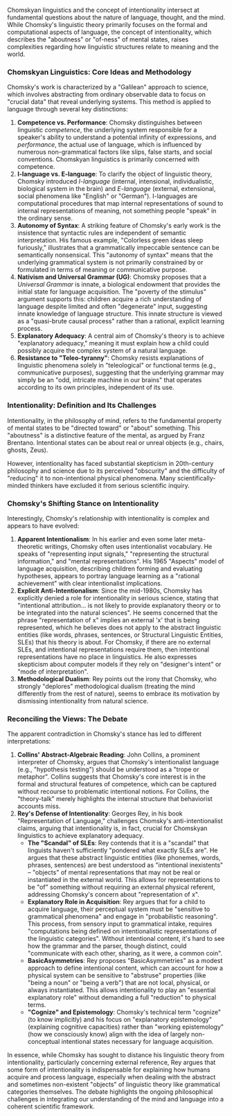 Chomskyan linguistics and the concept of intentionality intersect at fundamental questions about the nature of language, thought, and the mind. While Chomsky's linguistic theory primarily focuses on the formal and computational aspects of language, the concept of intentionality, which describes the "aboutness" or "of-ness" of mental states, raises complexities regarding how linguistic structures relate to meaning and the world.

### Chomskyan Linguistics: Core Ideas and Methodology

Chomsky's work is characterized by a "Galilean" approach to science, which involves abstracting from ordinary observable data to focus on "crucial data" that reveal underlying systems. This method is applied to language through several key distinctions:

1. **Competence vs. Performance**: Chomsky distinguishes between linguistic _competence_, the underlying system responsible for a speaker's ability to understand a potential infinity of expressions, and _performance_, the actual use of language, which is influenced by numerous non-grammatical factors like slips, false starts, and social conventions. Chomskyan linguistics is primarily concerned with competence.
2. **I-language vs. E-language**: To clarify the object of linguistic theory, Chomsky introduced _I-language_ (internal, intensional, individualistic, biological system in the brain) and _E-language_ (external, extensional, social phenomena like "English" or "German"). I-languages are computational procedures that map internal representations of sound to internal representations of meaning, not something people "speak" in the ordinary sense.
3. **Autonomy of Syntax**: A striking feature of Chomsky's early work is the insistence that syntactic rules are independent of semantic interpretation. His famous example, "Colorless green ideas sleep furiously," illustrates that a grammatically impeccable sentence can be semantically nonsensical. This "autonomy of syntax" means that the underlying grammatical system is not primarily constrained by or formulated in terms of meaning or communicative purpose.
4. **Nativism and Universal Grammar (UG)**: Chomsky proposes that a _Universal Grammar_ is innate, a biological endowment that provides the initial state for language acquisition. The "poverty of the stimulus" argument supports this: children acquire a rich understanding of language despite limited and often "degenerate" input, suggesting innate knowledge of language structure. This innate structure is viewed as a "quasi-brute causal process" rather than a rational, explicit learning process.
5. **Explanatory Adequacy**: A central aim of Chomsky's theory is to achieve "explanatory adequacy," meaning it must explain how a child could possibly acquire the complex system of a natural language.
6. **Resistance to "Teleo-tyranny"**: Chomsky resists explanations of linguistic phenomena solely in "teleological" or functional terms (e.g., communicative purposes), suggesting that the underlying grammar may simply be an "odd, intricate machine in our brains" that operates according to its own principles, independent of its use.

### Intentionality: Definition and Its Challenges

Intentionality, in the philosophy of mind, refers to the fundamental property of mental states to be "directed toward" or "about" something. This "aboutness" is a distinctive feature of the mental, as argued by Franz Brentano. Intentional states can be about real or unreal objects (e.g., chairs, ghosts, Zeus).

However, intentionality has faced substantial skepticism in 20th-century philosophy and science due to its perceived "obscurity" and the difficulty of "reducing" it to non-intentional physical phenomena. Many scientifically-minded thinkers have excluded it from serious scientific inquiry.

### Chomsky's Shifting Stance on Intentionality

Interestingly, Chomsky's relationship with intentionality is complex and appears to have evolved:

1. **Apparent Intentionalism**: In his earlier and even some later meta-theoretic writings, Chomsky often uses intentionalist vocabulary. He speaks of "representing input signals," "representing the structural information," and "mental representations". His 1965 "Aspects" model of language acquisition, describing children forming and evaluating hypotheses, appears to portray language learning as a "rational achievement" with clear intentionalist implications.
2. **Explicit Anti-Intentionalism**: Since the mid-1980s, Chomsky has explicitly denied a role for intentionality in serious science, stating that "intentional attribution... is not likely to provide explanatory theory or to be integrated into the natural sciences". He seems concerned that the phrase "representation of x" implies an external 'x' that is being represented, which he believes does not apply to the abstract linguistic entities (like words, phrases, sentences, or Structural Linguistic Entities, SLEs) that his theory is about. For Chomsky, if there are no external SLEs, and intentional representations require them, then intentional representations have no place in linguistics. He also expresses skepticism about computer models if they rely on "designer's intent" or "mode of interpretation".
3. **Methodological Dualism**: Rey points out the irony that Chomsky, who strongly "deplores" methodological dualism (treating the mind differently from the rest of nature), seems to embrace its motivation by dismissing intentionality from natural science.

### Reconciling the Views: The Debate

The apparent contradiction in Chomsky's stance has led to different interpretations:

1. **Collins' Abstract-Algebraic Reading**: John Collins, a prominent interpreter of Chomsky, argues that Chomsky's intentionalist language (e.g., "hypothesis testing") should be understood as a "trope or metaphor". Collins suggests that Chomsky's core interest is in the formal and structural features of competence, which can be captured without recourse to problematic intentional notions. For Collins, the "theory-talk" merely highlights the internal structure that behaviorist accounts miss.
2. **Rey's Defense of Intentionality**: Georges Rey, in his book "Representation of Language," challenges Chomsky's anti-intentionalist claims, arguing that intentionality is, in fact, crucial for Chomskyan linguistics to achieve explanatory adequacy.
    - **The "Scandal" of SLEs**: Rey contends that it is a "scandal" that linguists haven't sufficiently "pondered what exactly SLEs are". He argues that these abstract linguistic entities (like phonemes, words, phrases, sentences) are best understood as "intentional inexistents" – "objects" of mental representations that may not be real or instantiated in the external world. This allows for representations to be "of" something without requiring an external physical referent, addressing Chomsky's concern about "representation of x".
    - **Explanatory Role in Acquisition**: Rey argues that for a child to acquire language, their perceptual system must be "sensitive to grammatical phenomena" and engage in "probabilistic reasoning". This process, from sensory input to grammatical intake, requires "computations being defined on intentionalistic representations of the linguistic categories". Without intentional content, it's hard to see how the grammar and the parser, though distinct, could "communicate with each other, sharing, as it were, a common coin".
    - **BasicAsymmetries**: Rey proposes "BasicAsymmetries" as a modest approach to define intentional content, which can account for how a physical system can be sensitive to "abstruse" properties (like "being a noun" or "being a verb") that are not local, physical, or always instantiated. This allows intentionality to play an "essential explanatory role" without demanding a full "reduction" to physical terms.
    - **"Cognize" and Epistemology**: Chomsky's technical term "cognize" (to know implicitly) and his focus on "explanatory epistemology" (explaining cognitive capacities) rather than "working epistemology" (how we consciously know) align with the idea of largely non-conceptual intentional states necessary for language acquisition.

In essence, while Chomsky has sought to distance his linguistic theory from intentionality, particularly concerning external reference, Rey argues that some form of intentionality is indispensable for explaining how humans acquire and process language, especially when dealing with the abstract and sometimes non-existent "objects" of linguistic theory like grammatical categories themselves. The debate highlights the ongoing philosophical challenges in integrating our understanding of the mind and language into a coherent scientific framework.